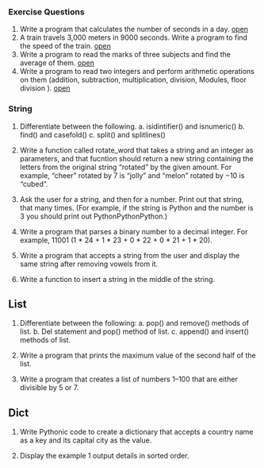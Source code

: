 ### Exercise Questions

1. Write a program that calculates the number of seconds in a day. [open](folder/eq1.py)
2. A train travels 3,000 meters in 9000 seconds. Write a program to find the speed of the train. [open](folder/eq2.py)
3. Write a program to read the marks of three subjects and find the average of them. [open](folder/eq3.py)
4. Write a program to read two integers and perform arithmetic operations on them
(addition, subtraction, multiplication, division, Modules, floor division ). [open](folder/eq4.py)

### String

1. Differentiate between the following.
    a. isidintifier() and isnumeric()
    b. find() and casefold()
    c. split() and splitlines()

2. Write a function called rotate_word that takes a string and an integer as parameters, and that fucntion should return a new string containing the letters from the original string “rotated” by the given amount. For example, “cheer” rotated by 7 is “jolly” and “melon” rotated by −10 is “cubed”.

3.  Ask the user for a string, and then for a number. Print out that string, that many times. (For example, if the string is Python and the number is 3 you should print out PythonPythonPython.)


4.  Write a program that parses a binary number to a decimal integer. For example, 11001 (1 * 24 + 1 * 23 + 0 * 22 + 0 * 21 + 1 * 20).


5.  Write a program that accepts a string from the user and display the same string after removing vowels from it.


6.  Write a function to insert a string in the middle of the string.


## List

1. Differentiate between the following:
    a. pop() and remove() methods of list.
    b. Del statement and pop() method of list.
    c. append() and insert() methods of list.

2. Write a program that prints the maximum value of the second half of the list.


3. Write a program that creates a list of numbers 1–100 that are either divisible by 5 or 7.


## Dict

1. Write Pythonic code to create a dictionary that accepts a country name as a key and its capital city as the value. 
   
2. Display the example 1 output details in sorted order.
